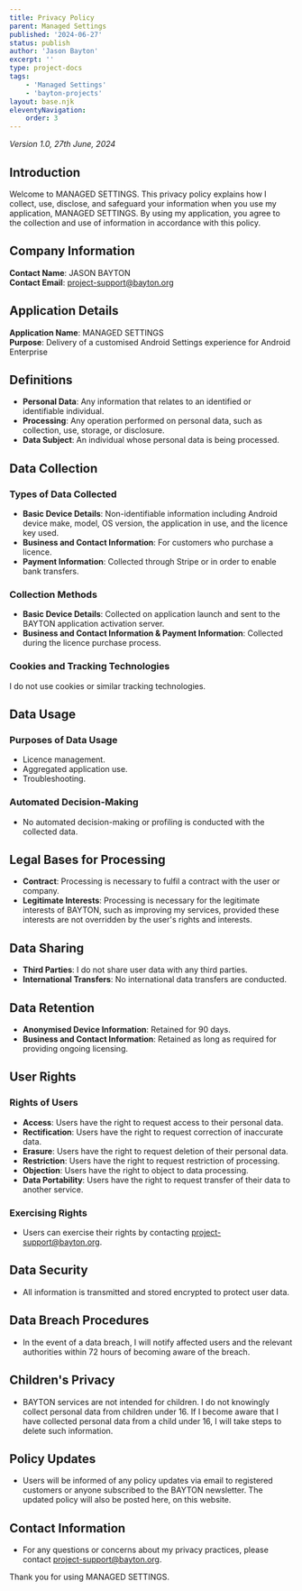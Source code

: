 ```yaml
---
title: Privacy Policy
parent: Managed Settings
published: '2024-06-27'
status: publish
author: 'Jason Bayton'
excerpt: ''
type: project-docs
tags: 
    - 'Managed Settings'
    - 'bayton-projects'
layout: base.njk
eleventyNavigation: 
    order: 3
---
```

_Version 1.0, 27th June, 2024_

## Introduction
Welcome to MANAGED SETTINGS. This privacy policy explains how I collect, use, disclose, and safeguard your information when you use my application, MANAGED SETTINGS. By using my application, you agree to the collection and use of information in accordance with this policy.

## Company Information
**Contact Name**: JASON BAYTON  
**Contact Email**: [project-support@bayton.org](mailto:project-support@bayton.org)

## Application Details
**Application Name**: MANAGED SETTINGS  
**Purpose**: Delivery of a customised Android Settings experience for Android Enterprise

## Definitions
- **Personal Data**: Any information that relates to an identified or identifiable individual.
- **Processing**: Any operation performed on personal data, such as collection, use, storage, or disclosure.
- **Data Subject**: An individual whose personal data is being processed.

## Data Collection
### Types of Data Collected
- **Basic Device Details**: Non-identifiable information including Android device make, model, OS version, the application in use, and the licence key used.
- **Business and Contact Information**: For customers who purchase a licence.
- **Payment Information**: Collected through Stripe or in order to enable bank transfers.

### Collection Methods
- **Basic Device Details**: Collected on application launch and sent to the BAYTON application activation server.
- **Business and Contact Information & Payment Information**: Collected during the licence purchase process.

### Cookies and Tracking Technologies
I do not use cookies or similar tracking technologies.

## Data Usage
### Purposes of Data Usage
- Licence management.
- Aggregated application use.
- Troubleshooting.

### Automated Decision-Making
- No automated decision-making or profiling is conducted with the collected data.

## Legal Bases for Processing
- **Contract**: Processing is necessary to fulfil a contract with the user or company.
- **Legitimate Interests**: Processing is necessary for the legitimate interests of BAYTON, such as improving my services, provided these interests are not overridden by the user's rights and interests.

## Data Sharing
- **Third Parties**: I do not share user data with any third parties.
- **International Transfers**: No international data transfers are conducted.

## Data Retention
- **Anonymised Device Information**: Retained for 90 days.
- **Business and Contact Information**: Retained as long as required for providing ongoing licensing.

## User Rights
### Rights of Users
- **Access**: Users have the right to request access to their personal data.
- **Rectification**: Users have the right to request correction of inaccurate data.
- **Erasure**: Users have the right to request deletion of their personal data.
- **Restriction**: Users have the right to request restriction of processing.
- **Objection**: Users have the right to object to data processing.
- **Data Portability**: Users have the right to request transfer of their data to another service.

### Exercising Rights
- Users can exercise their rights by contacting [project-support@bayton.org](mailto:project-support@bayton.org).

## Data Security
- All information is transmitted and stored encrypted to protect user data.

## Data Breach Procedures
- In the event of a data breach, I will notify affected users and the relevant authorities within 72 hours of becoming aware of the breach.

## Children's Privacy
- BAYTON services are not intended for children. I do not knowingly collect personal data from children under 16. If I become aware that I have collected personal data from a child under 16, I will take steps to delete such information.

## Policy Updates
- Users will be informed of any policy updates via email to registered customers or anyone subscribed to the BAYTON newsletter. The updated policy will also be posted here, on this website.

## Contact Information
- For any questions or concerns about my privacy practices, please contact [project-support@bayton.org](mailto:project-support@bayton.org).

Thank you for using MANAGED SETTINGS.